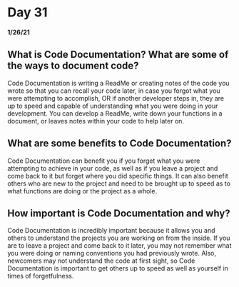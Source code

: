 # Day 31
__1/26/21__

## What is Code Documentation? What are some of the ways to document code?
Code Documentation is writing a ReadMe or creating notes of the code you wrote so that you can recall your code later, in case you forgot what you were attempting to accomplish, OR if another developer steps in, they are up to speed and capable of understanding what you were doing in your development. You can develop a ReadMe, write down your functions in a document, or leaves notes within your code to help later on.
## What are some benefits to Code Documentation?
Code Documentation can benefit you if you forget what you were attempting to achieve in your code, as well as if you leave a project and come back to it but forget where you did specific things. It can also benefit others who are new to the project and need to be brought up to speed as to what functions are doing or the project as a whole.
## How important is Code Documentation and why?
Code Documentation is incredibly important because it allows you and others to understand the projects you are working on from the inside. If you are to leave a project and come back to it later, you may not remember what you were doing or naming conventions you had previously wrote. Also, newcomers may not understand the code at first sight, so Code Documentation is important to get others up to speed as well as yourself in times of forgetfulness.
